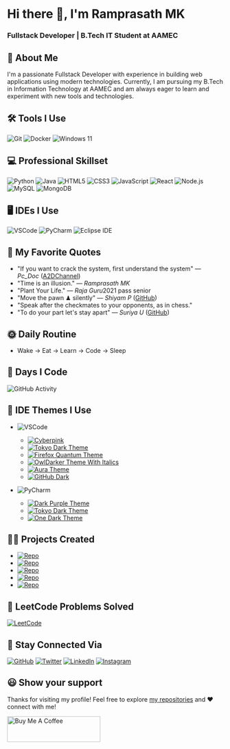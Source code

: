 # Hi there 👋, I'm Ramprasath MK

### Fullstack Developer | B.Tech IT Student at AAMEC


## 🚀 About Me
I'm a passionate Fullstack Developer with experience in building web applications using modern technologies. Currently, I am pursuing my B.Tech in Information Technology at AAMEC and am always eager to learn and experiment with new tools and technologies.


## 🛠 Tools I Use
![Git](https://img.shields.io/badge/-Git-F05032?logo=git&logoColor=white)
![Docker](https://img.shields.io/badge/-Docker-2496ED?logo=docker&logoColor=white)
![Windows 11](https://img.shields.io/badge/-Windows_11-0078D6?logo=windows&logoColor=white)


## 💻 Professional Skillset
![Python](https://img.shields.io/badge/-Python-3776AB?logo=python&logoColor=white)
![Java](https://img.shields.io/badge/-Java-007396?logo=java&logoColor=white)
![HTML5](https://img.shields.io/badge/-HTML5-E34F26?logo=html5&logoColor=white)
![CSS3](https://img.shields.io/badge/-CSS3-1572B6?logo=css3&logoColor=white)
![JavaScript](https://img.shields.io/badge/-JavaScript-F7DF1E?logo=javascript&logoColor=black)
![React](https://img.shields.io/badge/-React-61DAFB?logo=react&logoColor=white)
![Node.js](https://img.shields.io/badge/-Node.js-339933?logo=node.js&logoColor=white)
![MySQL](https://img.shields.io/badge/-MySQL-4479A1?logo=mysql&logoColor=white)
![MongoDB](https://img.shields.io/badge/-MongoDB-47A248?logo=mongodb&logoColor=white)


## 🖥️ IDEs I Use
![VSCode](https://img.shields.io/badge/-VSCode-007ACC?logo=visual-studio-code&logoColor=white)
![PyCharm](https://img.shields.io/badge/-PyCharm-000000?logo=pycharm&logoColor=white)
![Eclipse IDE](https://img.shields.io/badge/-Eclipse_IDE-2C2255?logo=eclipse&logoColor=white)


## 💬 My Favorite Quotes
- "If you want to crack the system, first understand the system" — *Pc_Doc* ([A2DChannel](https://youtube.com/A2DChannel))
- "Time is an illusion." — *Ramprasath MK*
- "Plant Your Life." — *Raja Guru*2021 pass senior
- "Move the pawn ♟ silently" — *Shiyam P* ([GitHub](https://github.com/Shiyam-P))
- "Speak after the checkmates to your opponents, as in chess."
- "To do your part let's stay apart" — *Suriya U* ([GitHub](https://github.com/USuriya))


## 🌞 Daily Routine
- Wake → Eat → Learn → Code → Sleep


## 📅 Days I Code
![GitHub Activity](https://img.shields.io/badge/-Check_my_Activity-181717?logo=github&logoColor=white&link=https://github.com/ramprasathmk)

<!--
## 🎨 IDE Themes I Use
- ![VSCode](https://img.shields.io/badge/-VSCode-007ACC?logo=visual-studio-code&logoColor=white)
  - ![Cyperpink](https://marketplace.visualstudio.com/items?itemName=Cyberpink.cyberpink-theme)
  - ![Tokyo Dark Theme](https://marketplace.visualstudio.com/items?itemName=enkia.tokyo-night)
  - ![Firefox Quantum Theme](https://marketplace.visualstudio.com/items?itemName=beastdestroyer.firefox-quantum-themes)
  - ![OwlDarker Theme With Italics](https://marketplace.visualstudio.com/items?itemName=OwlDarkerTheme.owldarker-theme)
  - ![Aura Theme](https://marketplace.visualstudio.com/items?itemName=DaltonMenezes.aura-theme)
  - ![GitHub Dark](https://img.shields.io/badge/-GitHub_Dark_Themes-181717?logo=github&logoColor=white)
- ![PyCharm](https://img.shields.io/badge/-PyCharm-000000?logo=pycharm&logoColor=white)
  - ![Dark Purple Theme](https://plugins.jetbrains.com/plugin/12100-dark-purple-theme)
  - ![Tokyo Dark Theme](https://plugins.jetbrains.com/plugin/24455-tokyo-dark-theme)
  - ![One Dark Theme](https://plugins.jetbrains.com/plugin/11938-one-dark-theme) -->

## 🎨 IDE Themes I Use

- ![VSCode](https://img.shields.io/badge/-VSCode-007ACC?logo=visual-studio-code&logoColor=white)
  - [![Cyberpink](https://img.shields.io/badge/Cyberpink-%23ff69b4?logo=visualstudiocode&logoColor=white)](https://marketplace.visualstudio.com/items?itemName=Cyberpink.cyberpink-theme)
  - [![Tokyo Dark Theme](https://img.shields.io/badge/Tokyo%20Dark%20Theme-%231f1f1f?logo=visualstudiocode&logoColor=white)](https://marketplace.visualstudio.com/items?itemName=enkia.tokyo-night)
  - [![Firefox Quantum Theme](https://img.shields.io/badge/Firefox%20Quantum%20Theme-%23ff7139?logo=mozilla&logoColor=white)](https://marketplace.visualstudio.com/items?itemName=beastdestroyer.firefox-quantum-themes)
  - [![OwlDarker Theme With Italics](https://img.shields.io/badge/OwlDarker%20Theme%20With%20Italics-%23464378?logo=visualstudiocode&logoColor=white)](https://marketplace.visualstudio.com/items?itemName=OwlDarkerTheme.owldarker-theme)
  - [![Aura Theme](https://img.shields.io/badge/Aura%20Theme-%234b0082?logo=visualstudiocode&logoColor=white)](https://marketplace.visualstudio.com/items?itemName=DaltonMenezes.aura-theme)
  - [![GitHub Dark](https://img.shields.io/badge/GitHub%20Dark%20Themes-%23181717?logo=github&logoColor=white)](https://marketplace.visualstudio.com/items?itemName=GitHub.github-vscode-theme)
  
- ![PyCharm](https://img.shields.io/badge/-PyCharm-000000?logo=pycharm&logoColor=white)
  - [![Dark Purple Theme](https://img.shields.io/badge/Dark%20Purple%20Theme-%235e005e?logo=jetbrains&logoColor=white)](https://plugins.jetbrains.com/plugin/12100-dark-purple-theme)
  - [![Tokyo Dark Theme](https://img.shields.io/badge/Tokyo%20Dark%20Theme-%231f1f1f?logo=jetbrains&logoColor=white)](https://plugins.jetbrains.com/plugin/24455-tokyo-dark-theme)
  - [![One Dark Theme](https://img.shields.io/badge/One%20Dark%20Theme-%23282828?logo=jetbrains&logoColor=white)](https://plugins.jetbrains.com/plugin/11938-one-dark-theme)


## 👨‍💻 Projects Created
- [![Repo](https://img.shields.io/badge/-Automatic_Attendance_System_for_Face_Recognition-181717?logo=github&logoColor=white)](https://github.com/ramprasathmk/Automatic-Attendance-System-for-Face-Recognition)
- [![Repo](https://img.shields.io/badge/-Soft_Computing_Lab_Exercises-181717?logo=github&logoColor=white)](https://github.com/ramprasathmk/Soft-Computing-Lab-Exercises)
- [![Repo](https://img.shields.io/badge/-Ride_Share-181717?logo=github&logoColor=white)](https://github.com/ramprasathmk/Ride-Share)
- [![Repo](https://img.shields.io/badge/-Simple_Python_Music_Player-181717?logo=github&logoColor=white)](https://github.com/ramprasathmk/Simple-Python-Music-Player)
- [![Repo](https://img.shields.io/badge/-Software_Personnel_Management_System-181717?logo=github&logoColor=white)](https://github.com/ramprasathmk/Software-Personnel-Management-System)


## 🧩 LeetCode Problems Solved
[![LeetCode](https://img.shields.io/badge/-LeetCode_Profile-FFA116?logo=leetcode&logoColor=white)](https://leetcode.com/u/ramprasathmk/)


## 🤝 Stay Connected Via
[![GitHub](https://img.shields.io/badge/-GitHub-181717?logo=github&logoColor=white)](https://github.com/ramprasathmk)
[![Twitter](https://img.shields.io/badge/-Twitter-1DA1F2?logo=twitter&logoColor=white)](https://x.com/ramprasathmk)
[![LinkedIn](https://img.shields.io/badge/-LinkedIn-0077B5?logo=linkedin&logoColor=white)](https://linkedin.com/in/ramprasathmk053)
[![Instagram](https://img.shields.io/badge/-Instagram-E4405F?logo=instagram&logoColor=white)](https://instagram.com/ramprasathmk_)


## 😃 Show your support

Thanks for visiting my profile! Feel free to explore [my repositories](https://github.com/ramprasathmk?tab=repositories) and ❤️ connect with me!

<a href="https://www.buymeacoffee.com/soumyajit4419" target="_blank"><img src="https://cdn.buymeacoffee.com/buttons/v2/default-red.png" alt="Buy Me A Coffee" height= "60px" width= "217px" ></a>

<!---
ramprasathmk/ramprasathmk is a ✨ special ✨ repository because its `README.md` (this file) appears on your GitHub profile.
You can click the Preview link to take a look at your changes.
--->
